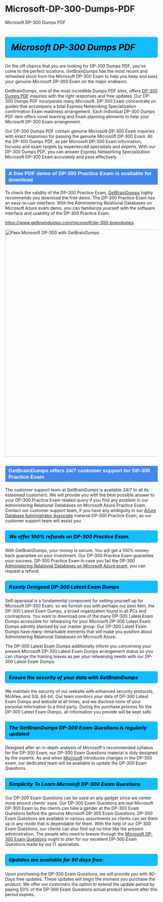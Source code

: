 # Microsoft-DP-300-Dumps-PDF
Microsoft DP-300 Dumps PDF
<h1><strong><span style="display: block; color: #000000; background: #14BDFF; border: 0.5px solid #AED6F1; border-left: 3px solid #3498DB; padding: .6em; border-radius: 6px;">                     <em>Microsoft DP-300 <span class="exam_variation">Dumps PDF</span> </em>                </span></strong>            </h1>                        <p>On the off chance that you are looking for DP-300 <span class="exam_variation">Dumps PDF</span>, you've come to the perfect locations.             GetBrainDumps has the most recent and refreshed stock from the Microsoft DP-300 Exam to help you keep and pass your genuine Microsoft DP-300 Exam on the major endeavor.</p>                        <p>GetBrainDumps, one of the most incredible <span class="exam_variation">Dumps PDF</span> sites, offers <a href="https://www.getbraindumps.com/microsoft/dp-300-braindumps">DP-300 <span class="exam_variation">Dumps PDF</span></a> inquiries with the right responses and free updates. Our DP-300 <span class="exam_variation">Dumps PDF</span> incorporate             many Microsoft. DP-300 Exam concentrate on guides that accompany a total Express Networking Specialization confirmation Exam readiness arrangement. Each individual             DP-300 <span class="exam_variation">Dumps PDF</span> item offers novel learning and Exam planning elements to help your Microsoft DP-300 Exam arrangement.</p>                        <p>Our DP-300 <span class="exam_variation">Dumps PDF</span> contain genuine Microsoft DP-300 Exam inquiries with exact responses for passing the genuine Microsoft DP-300 Exam. All the DP-300 <span class="exam_variation">Dumps PDF</span>,             as per Microsoft DP-300 Exam information, focuses and exam targets by experienced specialists and experts. With our DP-300 <span class="exam_variation">Dumps PDF</span>, you can answer             Express Networking Specialization Microsoft DP-300 Exam accurately and pass effectively.</p>                        <h2 style="background: #4287ec; border: 1px solid #cccccc; padding: 5px 10px;">                <span style="color: #ffffff;">                    <span style="font-size: 11pt;">                        <span style="line-height: normal;">                            <span style="font-family: Calibri,sans-serif;">                                <strong>                                    <span style="font-size: 13.0pt;">A free PDF demo of DP-300 <span class="exam_variation2">Practice Exam</span> is available for download</span>                                </strong>                            </span>                        </span>                    </span>                </span>            </h2>                        <p>To check the validity of the DP-300 <span class="exam_variation2">Practice Exam</span>, <a href="https://www.getbraindumps.com/">GetBrainDumps</a> highly recommends you download the free demo. The DP-300 <span class="exam_variation2">Practice Exam</span> has an easy-to-use interface.             With the Administering Relational Databases on Microsoft Azure exam demo, you can familiarize yourself with the software interface and usability of the DP-300 <span class="exam_variation2">Practice Exam</span>.</p>                        <p><a href="https://www.getbraindumps.com/microsoft/dp-300-braindumps">https://www.getbraindumps.com/microsoft/dp-300-braindumps</a></p>                        <p><a href="https://www.getbraindumps.com/"><img src="https://www.getbraindumps.com/images/get-updated-exam-questions-with-discount-getbraindumps.jpg" class="postImage" alt="Pass Microsoft DP-300 with GetBrainDumps" width="750"></a></p>                            <h2 style="background: #4287ec; border: 1px solid #cccccc; padding: 5px 10px;">                <span style="color: #ffffff;">                    <span style="font-size: 11pt;">                        <span style="line-height: normal;">                            <span style="font-family: Calibri,sans-serif;">                                <strong>                                    <span style="font-size: 13.0pt;">GetBrainDumps offers 24/7 customer support for DP-300 <span class="exam_variation2">Practice Exam</span> </span>                                </strong>                            </span>                        </span>                    </span>                </span>            </h2>                        <p>The customer support team at GetBrainDumps is available 24/7 to all its esteemed customers. We will provide you with the best possible answer to your DP-300 <span class="exam_variation2">Practice Exam</span>            related query if you find any problem in our Administering Relational Databases on Microsoft Azure <span class="exam_variation2">Practice Exam</span>. Contact our customer support team, if you have any ambiguity in             our <a href="https://www.getbraindumps.com/microsoft/azure-database-administrator-associate-braindumps.html">Azure Database Administrator Associate</a> material DP-300 <span class="exam_variation2">Practice Exam</span>, as our customer support team will assist you</p>                        <h3>                <strong>                    <span style="display: block; color: #000000; background: #14BDFF; border: 0.5px solid #AED6F1; border-left: 3px solid #3498DB; padding: .6em; border-radius: 6px;">                        <em>We offer 100% refunds on DP-300 <span class="exam_variation2">Practice Exam</span>.</em>                    </span>                </strong>            </h3>                        <p>With GetBrainDumps, your money is secure. You will get a 100% money-back guarantee on your investment. Our DP-300 <span class="exam_variation2">Practice Exam</span> guarantee your success.             DP-300 <span class="exam_variation2">Practice Exam</span> In case you fail the DP-300 <a href="https://www.getbraindumps.com/microsoft/dp-300-braindumps">Administering Relational Databases on Microsoft Azure exam</a>, you can request a refund.</p>                        <h3>                <strong>                    <span style="display: block; color: #000000; background: #14BDFF; border: 0.5px solid #AED6F1; border-left: 3px solid #3498DB; padding: .6em; border-radius: 6px;">                        <em>Keenly Designed DP-300 <span class="exam_variation3">Latest Exam Dumps</span></em>                    </span>                </strong>            </h3>                        <p>Self-appraisal is a fundamental component for setting yourself up for Microsoft DP-300 Exam, so we furnish you with perhaps our best item, the DP-300 <span class="exam_variation3">Latest Exam Dumps</span>,             a broad organization found in all PCs and contraptions. You want to download one of the many DP-300 <span class="exam_variation3">Latest Exam Dumps</span> accessible for rehearsing for your             Microsoft DP-300 <span class="exam_variation3">Latest Exam Dumps</span> adroitly planned by our master group. Our DP-300 <span class="exam_variation3">Latest Exam Dumps</span> have many remarkable elements that will make you             positive about Administering Relational Databases on Microsoft Azure.</p>                        <p>The DP-300 <span class="exam_variation3">Latest Exam Dumps</span> additionally inform you concerning your present Microsoft DP-300 <span class="exam_variation3">Latest Exam Dumps</span> arrangement status so you can change the training             leaves as per your rehearsing needs with our DP-300 <span class="exam_variation3">Latest Exam Dumps</span>.</p>                        <h3>                <strong>                    <span style="display: block; color: #000000; background: #14BDFF; border: 0.5px solid #AED6F1; border-left: 3px solid #3498DB; padding: .6em; border-radius: 6px;">                        <em>Ensure the security of your data with GetBrainDumps </em>                    </span>                </strong>            </h3>                        <p>We maintain the security of our website with enhanced security protocols, McAfee, and SSL 64-bit. Our team monitors your data of DP-300 <span class="exam_variation3">Latest Exam Dumps</span> and website at all times,             and we disclose none of your personal information to a third party. During the purchase process for the DP-300 <span class="exam_variation3">Latest Exam Dumps</span>, all information you provide will be kept safe.</p>                        <h3>                <strong>                    <span style="display: block; color: #000000; background: #14BDFF; border: 0.5px solid #AED6F1; border-left: 3px solid #3498DB; padding: .6em; border-radius: 6px;">                        <em>The GetBrainDumps DP-300 <span class="exam_variation4">Exam Questions</span> is regularly updated </em>                    </span>                </strong>            </h3>                        <p>Designed after an in-depth analysis of Microsoft's recommended syllabus for the DP-300 Exam, our DP-300 <span class="exam_variation4">Exam Questions</span> material is duly designed by the experts.             As and when <a href="https://www.getbraindumps.com/microsoft-braindumps.html">Microsoft</a> introduces changes in the DP-300 exam, our dedicated team will be available to update the DP-300 <span class="exam_variation4">Exam Questions</span>.</p>                        <h3>                <strong>                    <span style="display: block; color: #000000; background: #14BDFF; border: 0.5px solid #AED6F1; border-left: 3px solid #3498DB; padding: .6em; border-radius: 6px;">                        <em>Simplicity To Learn Microsoft DP-300 <span class="exam_variation4">Exam Questions</span></em>                    </span>                </strong>            </h3>                        <p>Our DP-300 <span class="exam_variation4">Exam Questions</span> can be used on any gadget since we center more around clients' ease. Our DP-300 <span class="exam_variation4">Exam Questions</span> are real Microsoft DP-300 Exam             so the clients can take a gander at the DP-300 <span class="exam_variation4">Exam Questions</span> before the genuine Microsoft DP-300 <span class="exam_variation4">Exam Questions</span>. DP-300 <span class="exam_variation4">Exam Questions</span> are available in various assortments             so clients can set them up in any mode that is dependable for them. With the help of our DP-300 <span class="exam_variation4">Exam Questions</span>, our clients can also find out no time like the present administration.             The people who need to breeze through the <a href="https://www.getbraindumps.com/microsoft/dp-300-braindumps">Microsoft DP-300 <span class="exam_variation4">Exam Questions</span></a> ought to plan for our excellent DP-300 <span class="exam_variation4">Exam Questions</span> made by our IT specialists.</p>                        <h3>                <strong>                    <span style="display: block; color: #000000; background: #14BDFF; border: 0.5px solid #AED6F1; border-left: 3px solid #3498DB; padding: .6em; border-radius: 6px;">                        <em>Updates are available for 90 days free:</em>                    </span>                </strong>            </h3>                        <p>Upon purchasing the DP-300 <span class="exam_variation4">Exam Questions</span>, we will provide you with 90-Days free updates. These updates will begin the moment you purchase the product.             We offer our customers the option to extend the update period by paying 50% of the DP-300 <span class="exam_variation4">Exam Questions</span> actual product amount after this period expires.</p>                    
